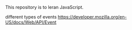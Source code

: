 This repository is to leran JavaScript.


different types of events
https://developer.mozilla.org/en-US/docs/Web/API/Event
